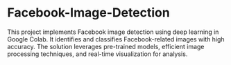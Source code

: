 # Facebook-Image-Detection
This project implements Facebook image detection using deep learning in Google Colab. It identifies and classifies Facebook-related images with high accuracy. The solution leverages pre-trained models, efficient image processing techniques, and real-time visualization for analysis.
